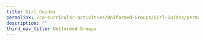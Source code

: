 ```yaml
---
title: Girl Guides
permalink: /co-curricular-activities/Uniformed-Groups/Girl-Guides/permalink/
description: ""
third_nav_title: Uniformed Groups
---
```

